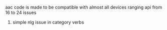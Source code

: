 aac code is made to be compatible with almost all devices ranging api from 16 to 24
issues
1. simple nlg issue in category verbs


